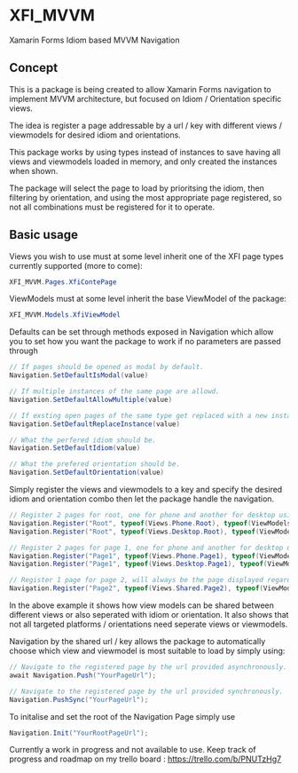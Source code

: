 # XFI_MVVM
Xamarin Forms Idiom based MVVM Navigation

## Concept
This is a package is being created to allow Xamarin Forms navigation to implement MVVM architecture, but focused on Idiom / Orientation specific views.

The idea is register a page addressable by a url / key with different views / viewmodels for desired idiom and orientations. 

This package works by using types instead of instances to save having all views and viewmodels loaded in memory, and only created the instances when shown.

The package will select the page to load by prioritsing the idiom, then filtering by orientation, and using the most appropriate page registered, so not all combinations must be registered for it to operate.

## Basic usage
Views you wish to use must at some level inherit one of the XFI page types currently supported (more to come):

```csharp
XFI_MVVM.Pages.XfiContePage
```

ViewModels must at some level inherit the base ViewModel of the package:

```csharp
XFI_MVVM.Models.XfiViewModel
```

Defaults can be set through methods exposed in Navigation which allow you to set how you want the package to work if no parameters are passed through

```csharp
// If pages should be opened as modal by default.
Navigation.SetDefaultIsModal(value)

// If multiple instances of the same page are allowd.
Navigation.SetDefaultAllowMultiple(value)

// If exsting open pages of the same type get replaced with a new instance.
Navigation.SetDefaultReplaceInstance(value)

// What the perfered idiom should be.
Navigation.SetDefaultIdiom(value)

// What the prefered orientation should be.
Navigation.SetDefaultOrientation(value)
```

Simply register the views and viewmodels to a key and specify the desired idiom and orientation combo then let the package handle the navigation. 

```csharp
// Register 2 pages for root, one for phone and another for desktop using different views but the same viewmodel.
Navigation.Register("Root", typeof(Views.Phone.Root), typeof(ViewModels.Root), Idiom.Phone, Orientation.Portrait);
Navigation.Register("Root", typeof(Views.Desktop.Root), typeof(ViewModels.Root), Idiom.Desktop, Orientation.Landscape);

// Register 2 pages for page 1, one for phone and another for desktop using differet views and different viewmodels.
Navigation.Register("Page1", typeof(Views.Phone.Page1), typeof(ViewModels.Page1), Idiom.Phone, Orientation.Portrait);
Navigation.Register("Page1", typeof(Views.Desktop.Page1), typeof(ViewModels.Page1Destop), Idiom.Desktop, Orientation.Landscape);

// Register 1 page for page 2, will always be the page displayed regardless of idiom / orientation.
Navigation.Register("Page2", typeof(Views.Shared.Page2), typeof(ViewModels.Page2));
```

In the above example it shows how view models can be shared between different views or also seperated with idiom or orientation.
It also shows that not all targeted platforms / orientations need seperate views or viewmodels.

Navigation by the shared url / key allows the package to automatically choose which view and viewmodel is most suitable to load by simply using:

```csharp
// Navigate to the registered page by the url provided asynchronously.
await Navigation.Push("YourPageUrl");

// Navigate to the registered page by the url provided synchronously.
Navigation.PushSync("YourPageUrl");
```

To initalise and set the root of the Navigation Page simply use

```csharp
Navigation.Init("YourRootPageUrl");
```

Currently a work in progress and not available to use.
Keep track of progress and roadmap on my trello board : https://trello.com/b/PNUTzHg7